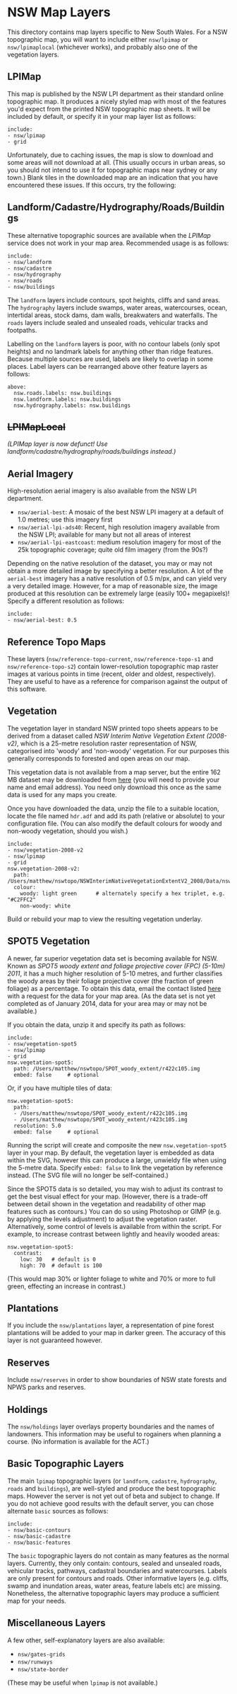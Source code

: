 NSW Map Layers
==============

This directory contains map layers specific to New South Wales. For a NSW topographic map, you will want to include either `nsw/lpimap` or `nsw/lpimaplocal` (whichever works), and probably also one of the vegetation layers.

## LPIMap

This map is published by the NSW LPI department as their standard online topographic map. It produces a nicely styled map with most of the features you'd expect from the printed NSW topographic map sheets. It will be included by default, or specify it in your map layer list as follows:

    include:
    - nsw/lpimap
    - grid

Unfortunately, due to caching issues, the map is slow to download and some areas will not download at all. (This usually occurs in urban areas, so you should not intend to use it for topographic maps near sydney or any town.) Blank tiles in the downloaded map are an indication that you have encountered these issues. If this occurs, try the following:

## Landform/Cadastre/Hydrography/Roads/Buildings

These alternative topographic sources are available when the *LPIMap* service does not work in your map area. Recommended usage is as follows:

    include:
    - nsw/landform
    - nsw/cadastre
    - nsw/hydrography
    - nsw/roads
    - nsw/buildings

The `landform` layers include contours, spot heights, cliffs and sand areas. The `hydrography` layers include swamps, water areas, watercourses, ocean, intertidal areas, stock dams, dam walls, breakwaters and waterfalls. The `roads` layers include sealed and unsealed roads, vehicular tracks and footpaths.

Labelling on the `landform` layers is poor, with no contour labels (only spot heights) and no landmark labels for anything other than ridge features. Because multiple sources are used, labels are likely to overlap in some places. Label layers can be rearranged above other feature layers as follows:

    above:
      nsw.roads.labels: nsw.buildings
      nsw.landform.labels: nsw.buildings
      nsw.hydrography.labels: nsw.buildings

## <s>LPIMapLocal</s>

*(LPIMap layer is now defunct! Use landform/cadastre/hydrography/roads/buildings instead.)*

## Aerial Imagery

High-resolution aerial imagery is also available from the NSW LPI department.

* `nsw/aerial-best`: A mosaic of the best NSW LPI imagery at a default of 1.0 metres; use this imagery first
* `nsw/aerial-lpi-ads40`: Recent, high resolution imagery available from the NSW LPI; available for many but not all areas of interest 
* `nsw/aerial-lpi-eastcoast`: medium resolution imagery for most of the 25k topographic coverage; quite old film imagery (from the 90s?)

Depending on the native resolution of the dataset, you may or may not obtain a more detailed image by specifying a better resolution. A lot of the `aerial-best` imagery has a native resolution of 0.5 m/px, and can yield very a very detailed image. However, for a map of reasonable size, the image produced at this resolution can be extremely large (easily 100+ megapixels)! Specify a different resolution as follows:

    include:
    - nsw/aerial-best: 0.5

## Reference Topo Maps

These layers (`nsw/reference-topo-current`, `nsw/reference-topo-s1` and `nsw/reference-topo-s2`) contain lower-resolution topographic map raster images at various points in time (recent, older and oldest, respectively). They are useful to have as a reference for comparison against the output of this software.

## Vegetation

The vegetation layer in standard NSW printed topo sheets appears to be derived from a dataset called *NSW Interim Native Vegetation Extent (2008-v2)*, which is a 25-metre resolution raster representation of NSW, categorised into 'woody' and 'non-woody' vegetation. For our purposes this generally corresponds to forested and open areas on our map.

This vegetation data is not available from a map server, but the entire 162 MB dataset may be downloaded from [here](http://mapdata.environment.nsw.gov.au/geonetwork/srv/en/metadata.show?id=246) (you will need to provide your name and email address). You need only download this once as the same data is used for any maps you create.

Once you have downloaded the data, unzip the file to a suitable location, locate the file named `hdr.adf` and add its path (relative or absolute) to your configuration file. (You can also modify the default colours for woody and non-woody vegetation, should you wish.)

    include:
    - nsw/vegetation-2008-v2
    - nsw/lpimap
    - grid
    nsw.vegetation-2008-v2:
      path: /Users/matthew/nswtopo/NSWInterimNativeVegetationExtentV2_2008/Data/nswintext08/hdr.adf
      colour:
        woody: light green      # alternately specify a hex triplet, e.g. "#C2FFC2"
        non-woody: white

Build or rebuild your map to view the resulting vegetation underlay.

## SPOT5 Vegetation

A newer, far superior vegetation data set is becoming available for NSW. Known as *SPOT5 woody extent and foliage projective cover (FPC) (5-10m) 2011*, it has a much higher resolution of 5-10 metres, and further classifies the woody areas by their foliage projective cover (the fraction of green foliage) as a percentage. To obtain this data, email the contact listed [here](https://sdi.nsw.gov.au/catalog/search/resource/details.page?uuid=%7BA9A65A5C-D3F2-4879-8994-6FF855201E30%7D) with a request for the data for your map area. (As the data set is not yet completed as of January 2014, data for your area may or may not be available.)

If you obtain the data, unzip it and specify its path as follows:

    include:
    - nsw/vegetation-spot5
    - nsw/lpimap
    - grid
    nsw.vegetation-spot5:
      path: /Users/matthew/nswtopo/SPOT_woody_extent/r422c105.img
      embed: false     # optional

Or, if you have multiple tiles of data:

    nsw.vegetation-spot5:
      path:
      - /Users/matthew/nswtopo/SPOT_woody_extent/r422c105.img
      - /Users/matthew/nswtopo/SPOT_woody_extent/r423c105.img
      resolution: 5.0
      embed: false     # optional

Running the script will create and composite the new `nsw.vegetation-spot5` layer in your map. By default, the vegetation layer is embedded as data within the SVG, however this can produce a large, unwieldy file when using the 5-metre data. Specify `embed: false` to link the vegetation by reference instead. (The SVG file will no longer be self-contained.)

Since the SPOT5 data is so detailed, you may wish to adjust its contrast to get the best visual effect for your map. (However, there is a trade-off between detail shown in the vegetation and readability of other map features such as contours.) You can do so using Photoshop or GIMP (e.g. by applying the levels adjustment) to adjust the vegetation raster. Alternatively, some control of levels is available from within the script. For example, to increase contrast between lightly and heavily wooded areas:

    nsw.vegetation-spot5:
      contrast:
        low: 30   # default is 0
        high: 70  # default is 100

(This would map 30% or lighter foliage to white and 70% or more to full green, effecting an increase in contrast.)

## Plantations

If you include the `nsw/plantations` layer, a representation of pine forest plantations will be added to your map in darker green. The accuracy of this layer is not guaranteed however.

## Reserves

Include `nsw/reserves` in order to show boundaries of NSW state forests and NPWS parks and reserves.

## Holdings

The `nsw/holdings` layer overlays property boundaries and the names of landowners. This information may be useful to rogainers when planning a course. (No information is available for the ACT.)

## Basic Topographic Layers

The main `lpimap` topographic layers (or `landform`, `cadastre`, `hydrography`, `roads` and `buildings`), are well-styled and produce the best topographic maps. However the server is not yet out of beta and subject to change. If you do not achieve good results with the default server, you can chose alternate `basic` sources as follows:

    include:
    - nsw/basic-contours
    - nsw/basic-cadastre
    - nsw/basic-features

The `basic` topographic layers do not contain as many features as the normal layers. Currently, they only contain: contours, sealed and unsealed roads, vehicular tracks, pathways, cadastral boundaries and watercourses. Labels are only present for contours and roads. Other informative layers (e.g. cliffs, swamp and inundation areas, water areas, feature labels etc) are missing. Nonetheless, the alternative topographic layers may produce a sufficient map for your needs.

## Miscellaneous Layers

A few other, self-explanatory layers are also available:

* `nsw/gates-grids`
* `nsw/runways`
* `nsw/state-border`

(These may be useful when `lpimap` is not available.)
